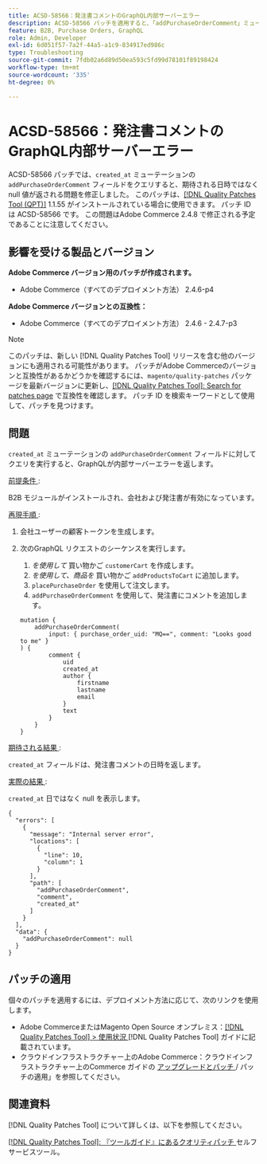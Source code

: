 ```yaml
---
title: ACSD-58566：発注書コメントのGraphQL内部サーバーエラー
description: ACSD-58566 パッチを適用すると、「addPurchaseOrderComment」ミューテーションの「created_at」フィールドに対するクエリを実行する際に、GraphQLが内部サーバーエラーを返すAdobe Commerceの問題が修正されます。
feature: B2B, Purchase Orders, GraphQL
role: Admin, Developer
exl-id: 6d051f57-7a2f-44a5-a1c9-834917ed986c
type: Troubleshooting
source-git-commit: 7fdb02a6d89d50ea593c5fd99d78101f89198424
workflow-type: tm+mt
source-wordcount: '335'
ht-degree: 0%

---
```


# ACSD-58566：発注書コメントのGraphQL内部サーバーエラー

ACSD-58566 パッチでは、`created_at` ミューテーションの `addPurchaseOrderComment` フィールドをクエリすると、期待される日時ではなく null 値が返される問題を修正しました。 このパッチは、[[!DNL Quality Patches Tool (QPT)]](/help/tools/quality-patches-tool/quality-patches-tool-to-self-serve-quality-patches.md) 1.1.55 がインストールされている場合に使用できます。 パッチ ID は ACSD-58566 です。 この問題はAdobe Commerce 2.4.8 で修正される予定であることに注意してください。

## 影響を受ける製品とバージョン

**Adobe Commerce バージョン用のパッチが作成されます。**

* Adobe Commerce（すべてのデプロイメント方法） 2.4.6-p4

**Adobe Commerce バージョンとの互換性：**

* Adobe Commerce（すべてのデプロイメント方法） 2.4.6 - 2.4.7-p3

>[!NOTE]
>
>このパッチは、新しい [!DNL Quality Patches Tool] リリースを含む他のバージョンにも適用される可能性があります。 パッチがAdobe Commerceのバージョンと互換性があるかどうかを確認するには、`magento/quality-patches` パッケージを最新バージョンに更新し、[[!DNL Quality Patches Tool]: Search for patches page](https://experienceleague.adobe.com/tools/commerce-quality-patches/index.html) で互換性を確認します。 パッチ ID を検索キーワードとして使用して、パッチを見つけます。

## 問題

`created_at` ミューテーションの `addPurchaseOrderComment` フィールドに対してクエリを実行すると、GraphQLが内部サーバーエラーを返します。

<u> 前提条件 </u>:

B2B モジュールがインストールされ、会社および発注書が有効になっています。

<u> 再現手順 </u>:

1. 会社ユーザーの顧客トークンを生成します。
1. 次のGraphQL リクエストのシーケンスを実行します。
   1. *を使用して* 買い物かご `customerCart` を作成します。
   1. *を使用して、商品を* 買い物かご `addProductsToCart` に追加します。
   1. `placePurchaseOrder` を使用して注文します。
   1. `addPurchaseOrderComment` を使用して、発注書にコメントを追加します。

   ```
   mutation {
       addPurchaseOrderComment(
           input: { purchase_order_uid: "MQ==", comment: "Looks good to me" }
   ) {
           comment {
               uid
               created_at
               author {
                   firstname
                   lastname
                   email
               }
               text
           }
       }
   }
   ```

<u> 期待される結果 </u>:

`created_at` フィールドは、発注書コメントの日時を返します。

<u> 実際の結果 </u>:

`created_at` 日ではなく null を表示します。

```
{
  "errors": [
    {
      "message": "Internal server error",
      "locations": [
        {
          "line": 10,
          "column": 1
        }
      ],
      "path": [
        "addPurchaseOrderComment",
        "comment",
        "created_at"
      ]
    }
  ],
  "data": {
    "addPurchaseOrderComment": null
  }
}
```

## パッチの適用

個々のパッチを適用するには、デプロイメント方法に応じて、次のリンクを使用します。

* Adobe CommerceまたはMagento Open Source オンプレミス：[[!DNL Quality Patches Tool] > 使用状況 ](/help/tools/quality-patches-tool/usage.md)[!DNL Quality Patches Tool] ガイドに記載されています。
* クラウドインフラストラクチャー上のAdobe Commerce：クラウドインフラストラクチャー上のCommerce ガイドの [ アップグレードとパッチ ](https://experienceleague.adobe.com/docs/commerce-cloud-service/user-guide/develop/upgrade/apply-patches.html)/ パッチの適用」を参照してください。

## 関連資料

[!DNL Quality Patches Tool] について詳しくは、以下を参照してください。

[[!DNL Quality Patches Tool]: 『ツールガイド』にあるクオリティパッチ ](/help/tools/quality-patches-tool/quality-patches-tool-to-self-serve-quality-patches.md) セルフサービスツール。
